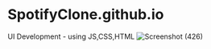 # SpotifyClone.github.io
UI Development - using JS,CSS,HTML
![Screenshot (426)](https://user-images.githubusercontent.com/87555618/176766954-4569adfe-d8d3-400a-8bb2-9857ace3da99.png)
